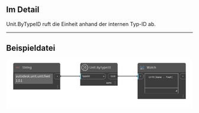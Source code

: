 ## Im Detail
Unit.ByTypeID ruft die Einheit anhand der internen Typ-ID ab.
___
## Beispieldatei

![Unit.ByTypeID](./DynamoUnits.Unit.ByTypeID_img.png)
